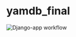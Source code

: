 # yamdb_final
![Django-app workflow](https://github.com/jedipython/yamdb_final/workflows/Django-app%20workflow/badge.svg?branch=master)


